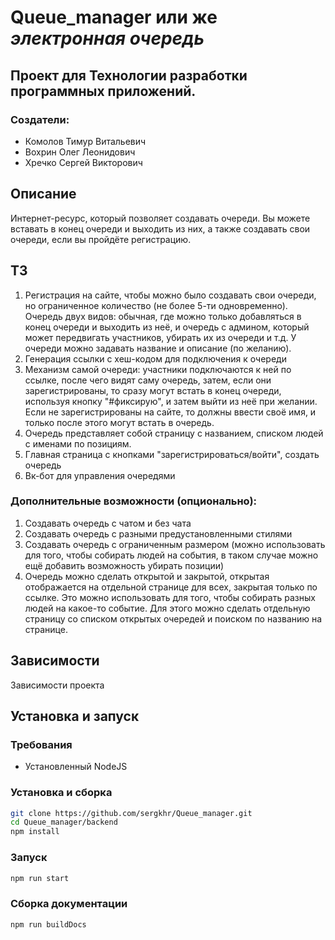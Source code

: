 
# Queue_manager или же *электронная очередь*

## Проект для Технологии разработки программных приложений. 

### Создатели:
- Комолов Тимур Витальевич
- Вохрин Олег Леонидович
- Хречко Сергей Викторович

## Описание

Интернет-ресурс, который позволяет создавать очереди. Вы можете вставать в конец очереди и выходить из них, а также создавать свои очереди, если вы пройдёте регистрацию.

## ТЗ

1. Регистрация на сайте, чтобы можно было создавать свои очереди, но ограниченное количество (не более 5-ти одновременно). Очередь двух видов: обычная, где можно только добавляться в конец очереди и выходить из неё, и очередь с админом, который может передвигать участников, убирать их из очереди и т.д. У очереди можно задавать название и описание (по желанию). 
2. Генерация ссылки с хеш-кодом для подключения к очереди
3. Механизм самой очереди: участники подключаются к ней по ссылке, после чего видят саму очередь, затем, если они зарегистрированы, то сразу могут встать в конец очереди, используя кнопку "#фиксирую", и затем выйти из неё при желании. Если не зарегистрированы на сайте, то должны ввести своё имя, и только после этого могут встать в очередь. 
4. Очередь представляет собой страницу с названием, списком людей с именами по позициям. 
5. Главная страница с кнопками "зарегистрироваться/войти", создать очередь
6. Вк-бот для управления очередями

### Дополнительные возможности (опционально):
1. Создавать очередь с чатом и без чата
2. Создавать очередь с разными предустановленными стилями
3. Создавать очередь с ограниченным размером (можно использовать для того, чтобы собирать людей на события, в таком случае можно ещё добавить возможность убирать позиции)
4. Очередь можно сделать открытой и закрытой, открытая отображается на отдельной странице для всех, закрытая только по ссылке. Это можно использовать для того, чтобы собирать разных людей на какое-то событие. Для этого можно сделать отдельную страницу со списком открытых очередей и поиском по названию на странице.

## Зависимости
Зависимости проекта 

## Установка и запуск
### Требования
- Установленный NodeJS
### Установка и сборка
```bash
git clone https://github.com/sergkhr/Queue_manager.git
cd Queue_manager/backend
npm install
```
### Запуск
```bash
npm run start
```
### Сборка документации
```bash
npm run buildDocs
```